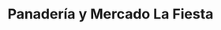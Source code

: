---
title: "Panadería y Mercado La Fiesta"
url: /north-hills/panaderia-y-mercado-la-fiesta/
shop: Supermarkt
---